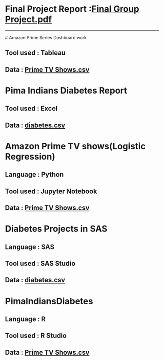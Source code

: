 # Final Project Report :[Final Group Project.pdf](https://github.com/Sachinsn19/EduBridge/files/7233133/Final.Group.Project.pdf)
<hr>
# Amazon Prime Series Dashboard work

## Tool used : Tableau 
## Data : [Prime TV Shows.csv](https://github.com/Sachinsn19/EduBridge/files/7233124/Prime.TV.Shows.csv)


# Pima Indians Diabetes Report

## Tool used : Excel 
## Data : [diabetes.csv](https://github.com/Sachinsn19/EduBridge/files/7233123/diabetes.csv)


# Amazon Prime TV shows(Logistic Regression)

## Language : Python
## Tool used : Jupyter Notebook 
## Data : [Prime TV Shows.csv](https://github.com/Sachinsn19/EduBridge/files/7233124/Prime.TV.Shows.csv)


# Diabetes Projects in SAS

## Language : SAS
## Tool used : SAS Studio
## Data : [diabetes.csv](https://github.com/Sachinsn19/EduBridge/files/7233123/diabetes.csv)

# PimaIndiansDiabetes

## Language : R
## Tool used : R Studio
## Data : [Prime TV Shows.csv](https://github.com/Sachinsn19/EduBridge/files/7233124/Prime.TV.Shows.csv)
